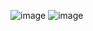 ![image](https://github.com/karinz112/random-quote-generator/assets/64262016/14f4a0d9-eefa-44e1-8204-24c3dea5950a)
![image](https://github.com/karinz112/random-quote-generator/assets/64262016/d6ef42d4-fe43-4119-929a-19aa37974456)
